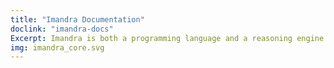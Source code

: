 ```yaml
---
title: "Imandra Documentation"
doclink: "imandra-docs"
Excerpt: Imandra is both a programming language and a reasoning engine with which you can analyse and verify properties of your programs.
img: imandra_core.svg
---
```



